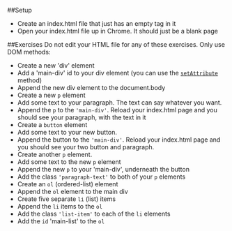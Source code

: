 ##Setup
- Create an index.html file that just has an empty <body></body> tag in it
- Open your index.html file up in Chrome. It should just be a blank page

##Exercises
Do not edit your HTML file for any of these exercises. Only use DOM methods:
- Create a new 'div' element
- Add a 'main-div' id to your div element (you can use the [`setAttribute`](http://www.w3schools.com/jsref/met_element_setattribute.asp) method)
- Append the new div element to the document.body
- Create a new `p` element
- Add some text to your paragraph. The text can say whatever you want.
- Append the `p` to the ``'main-div'``. Reload your index.html page and you should see your paragraph, with the text in it
- Create a `button` element
- Add some text to your new button.
- Append the button to the ``'main-div'``. Reload your index.html page and you should see your two button and paragraph.
- Create another `p` element.
- Add some text to the new `p` element
- Append the new `p` to your 'main-div', underneath the button
- Add the class `'paragraph-text'` to both of your `p` elements
- Create an `ol` (ordered-list) element
- Append the `ol` element to the main div
- Create five separate `li` (list) items
- Append the `li` items to the `ol`
- Add the class `'list-item'` to each of the `li` elements
- Add the `id` 'main-list' to the `ol`
